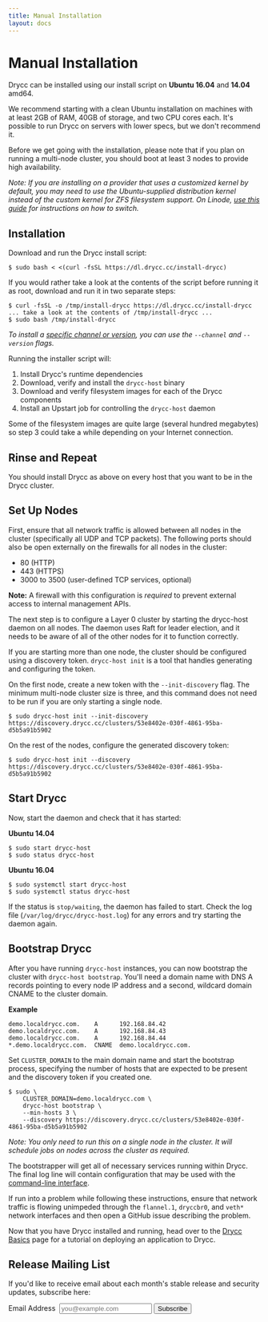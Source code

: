 ```yaml
---
title: Manual Installation
layout: docs
---
```


# Manual Installation

Drycc can be installed using our install script on **Ubuntu 16.04** and **14.04** amd64.

We recommend starting with a clean Ubuntu installation on machines with at least
2GB of RAM, 40GB of storage, and two CPU cores each. It's possible to run Drycc
on servers with lower specs, but we don't recommend it.

Before we get going with the installation, please note that if you plan on
running a multi-node cluster, you should boot at least 3 nodes to provide high
availability.

*Note: If you are installing on a provider that uses a customized kernel by
default, you may need to use the Ubuntu-supplied distribution kernel instead of
the custom kernel for ZFS filesystem support. On Linode, [use this
guide](https://www.linode.com/docs/tools-reference/custom-kernels-distros/run-a-distribution-supplied-kernel-with-kvm)
for instructions on how to switch.*

## Installation

Download and run the Drycc install script:

```
$ sudo bash < <(curl -fsSL https://dl.drycc.cc/install-drycc)
```

If you would rather take a look at the contents of the script before running it as root, download and
run it in two separate steps:

```
$ curl -fsSL -o /tmp/install-drycc https://dl.drycc.cc/install-drycc
... take a look at the contents of /tmp/install-drycc ...
$ sudo bash /tmp/install-drycc
```

_To install a [specific channel or version](https://releases.drycc.cc), you can
use the `--channel` and `--version` flags._

Running the installer script will:

1. Install Drycc's runtime dependencies
2. Download, verify and install the `drycc-host` binary
3. Download and verify filesystem images for each of the Drycc components
4. Install an Upstart job for controlling the `drycc-host` daemon

Some of the filesystem images are quite large (several hundred megabytes) so step 3 could take a while depending on
your Internet connection.

## Rinse and Repeat

You should install Drycc as above on every host that you want to be in the Drycc cluster.

## Set Up Nodes

First, ensure that all network traffic is allowed between all nodes in the cluster (specifically
all UDP and TCP packets). The following ports should also be open externally on the firewalls
for all nodes in the cluster:

* 80 (HTTP)
* 443 (HTTPS)
* 3000 to 3500 (user-defined TCP services, optional)

**Note:** A firewall with this configuration is _required_ to prevent external
access to internal management APIs.

The next step is to configure a Layer 0 cluster by starting the drycc-host
daemon on all nodes. The daemon uses Raft for leader election, and it needs to
be aware of all of the other nodes for it to function correctly.

If you are starting more than one node, the cluster should be configured using
a discovery token.  `drycc-host init` is a tool that handles generating and
configuring the token.

On the first node, create a new token with the `--init-discovery` flag. The
minimum multi-node cluster size is three, and this command does not need to be
run if you are only starting a single node.

```
$ sudo drycc-host init --init-discovery
https://discovery.drycc.cc/clusters/53e8402e-030f-4861-95ba-d5b5a91b5902
```

On the rest of the nodes, configure the generated discovery token:

```
$ sudo drycc-host init --discovery https://discovery.drycc.cc/clusters/53e8402e-030f-4861-95ba-d5b5a91b5902
```

## Start Drycc

Now, start the daemon and check that it has started:

**Ubuntu 14.04**

```
$ sudo start drycc-host
$ sudo status drycc-host
```

**Ubuntu 16.04**

```
$ sudo systemctl start drycc-host
$ sudo systemctl status drycc-host
```

If the status is `stop/waiting`, the daemon has failed to start. Check the log
file (`/var/log/drycc/drycc-host.log`) for any errors and try starting the
daemon again.

## Bootstrap Drycc

After you have running `drycc-host` instances, you can now bootstrap the cluster
with `drycc-host bootstrap`. You'll need a domain name with DNS A records
pointing to every node IP address and a second, wildcard domain CNAME to the
cluster domain.

**Example**

```
demo.localdrycc.com.    A      192.168.84.42
demo.localdrycc.com.    A      192.168.84.43
demo.localdrycc.com.    A      192.168.84.44
*.demo.localdrycc.com.  CNAME  demo.localdrycc.com.
```

Set `CLUSTER_DOMAIN` to the main domain name and start the bootstrap process,
specifying the number of hosts that are expected to be present and the discovery
token if you created one.

```
$ sudo \
    CLUSTER_DOMAIN=demo.localdrycc.com \
    drycc-host bootstrap \
    --min-hosts 3 \
    --discovery https://discovery.drycc.cc/clusters/53e8402e-030f-4861-95ba-d5b5a91b5902
```

*Note: You only need to run this on a single node in the cluster. It will
schedule jobs on nodes across the cluster as required.*

The bootstrapper will get all of necessary services running within Drycc. The
final log line will contain configuration that may be used with the
[command-line interface](/docs/cli).

If run into a problem while following these instructions, ensure that network
traffic is flowing unimpeded through the `flannel.1`, `dryccbr0`, and `veth*`
network interfaces and then open a GitHub issue describing the problem.

Now that you have Drycc installed and running, head over to the [Drycc
Basics](/docs/basics) page for a tutorial on deploying an application to Drycc.

## Release Mailing List

If you'd like to receive email about each month's stable release and security
updates, subscribe here:

<form action="https://drycc.us7.list-manage.com/subscribe/post?u=9600741fc187618e1baa39a58&id=8aadb709f3" method="post" target="_blank" novalidate class="mailing-list-form">
  <label>Email Address&nbsp;
    <input type="email" name="EMAIL" placeholder="you@example.com">
  </label>
  <button type="submit" name="subscribe">Subscribe</button>
</form>
